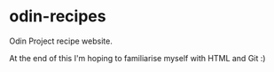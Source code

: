 # odin-recipes
Odin Project recipe website.

At the end of this I'm hoping to familiarise myself with HTML and Git :)
